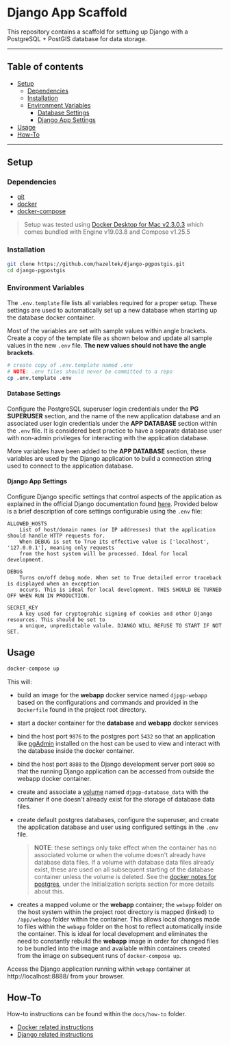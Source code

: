 # Django App Scaffold

This repository contains a scaffold for settuing up Django with a PostgreSQL + PostGIS database
for data storage.

---

## Table of contents

- [Setup](#setup)
  - [Dependencies](#dependencies)
  - [Installation](#installation)
  - [Environment Variables](#environment-variables)
    - [Database Settings](#database-settings)
    - [Django App Settings](#django-app-settings)
- [Usage](#usage)
- [How-To](#how-to)

---

## Setup

### Dependencies

- [git](https://git-scm.com/)
- [docker](https://docs.docker.com/engine/)
- [docker-compose](https://docs.docker.com/compose/)

> Setup was tested using [Docker Desktop for Mac v2.3.0.3](https://www.docker.com/products/docker-desktop)
> which comes bundled with Engine v19.03.8 and Compose v1.25.5

### Installation

```bash
git clone https://github.com/hazeltek/django-pgpostgis.git
cd django-pgpostgis
```

### Environment Variables

The `.env.template` file lists all variables required for a proper setup. These settings are used
to automatically set up a new database when starting up the database docker container.

Most of the variables are set with sample values within angle brackets. Create a copy of the template
file as shown below and update all sample values in the new `.env` file. **The new values should not
have the angle brackets**.

```bash
# create copy of .env.template named .env
# NOTE: .env files should never be committed to a repo
cp .env.template .env
```

#### Database Settings

Configure the PostgreSQL superuser login credentials under the **PG SUPERUSER** section, and the name
of the new application database and an associated user login credentials under the **APP DATABASE**
section within the `.env` file. It is considered best practice to have a separate database user with
non-admin privileges for interacting with the application database.

More variables have been added to the **APP DATABASE** section, these variables are used by the Django
application to build a connection string used to connect to the application database.

#### Django App Settings

Configure Django specific settings that control aspects of the application as explained in the official
Django documentation found [here](https://docs.djangoproject.com/en/3.0/ref/settings/). Provided below
is a brief description of core settings configurable using the `.env` file:

```text
ALLOWED_HOSTS
    List of host/domain names (or IP addresses) that the application should handle HTTP requests for.
    When DEBUG is set to True its effective value is ['localhost', '127.0.0.1'], meaning only requests
    from the host system will be processed. Ideal for local development.

DEBUG
    Turns on/off debug mode. When set to True detailed error traceback is displayed when an exception
    occurs. This is ideal for local development. THIS SHOULD BE TURNED OFF WHEN RUN IN PRODUCTION.

SECRET_KEY
    A key used for cryptograhic signing of cookies and other Django resources. This should be set to
    a unique, unpredictable valule. DJANGO WILL REFUSE TO START IF NOT SET.

```

## Usage

```bash
docker-compose up
```

This will:

- build an image for the **webapp** docker service named `djpgp-webapp` based on the configurations and
  commands and provided in the `Dockerfile` found in the project root directory.
- start a docker container for the **database** and **webapp** docker services
- bind the host port `9876` to the postgres port `5432` so that an application like [pgAdmin](https://www.pgadmin.org)
  installed on the host can be used to view and interact with the database inside the docker container.
- bind the host port `8888` to the Django development server port `8000` so that the running Django
  application can be accessed from outside the webapp docker container.
- create and associate a [volume](https://docs.docker.com/storage/volumes/) named `djpgp-database_data`
  with the container if one doesn't already exist for the storage of database data files.
- create default postgres databases, configure the superuser, and create the application database and
  user using configured settings in the `.env` file.

  > **NOTE**: these settings only take effect when the container has no associated volume or when the
  > volume doesn't already have database data files. If a volume with database data files already exist,
  > these are used on all subsequent starting of the database container unless the volume is deleted.
  > See the [docker notes for postgres](https://hub.docker.com/_/postgres), under the Initialization
  > scripts section for more details about this.

- creates a mapped volume or the **webapp** container; the `webapp` folder on the host system within
  the project root directory is mapped (linked) to `/app/webapp` folder within the container. This
  allows local changes made to files within the `webapp` folder on the host to reflect automatically
  inside the container. This is ideal for local development and eliminates the need to constantly
  rebuild the **webapp** image in order for changed files to be bundled into the image and available
  within containers created from the image on subsequent runs of `docker-compose up`.

Access the Django application running within `webapp` container at http://localhost:8888/ from your
browser.

## How-To

How-to instructions can be found within the `docs/how-to` folder.

- [Docker related instructions](docs/how-to/docker.md)
- [Django related instructions](docs/how-to/django.md)
